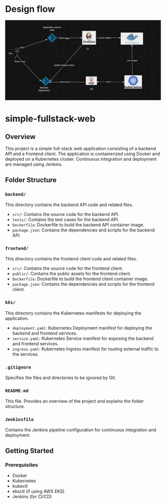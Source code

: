 # Design flow

![alt text](<Screen Shot 2024-11-18 at 16.00.47.png>)

# simple-fullstack-web

## Overview

This project is a simple full-stack web application consisting of a backend API and a frontend client. The application is containerized using Docker and deployed on a Kubernetes cluster. Continuous integration and deployment are managed using Jenkins.

## Folder Structure

### `backend/`

This directory contains the backend API code and related files.

- `src/`: Contains the source code for the backend API.
- `tests/`: Contains the test cases for the backend API.
- `Dockerfile`: Dockerfile to build the backend API container image.
- `package.json`: Contains the dependencies and scripts for the backend API.

### `frontend/`

This directory contains the frontend client code and related files.

- `src/`: Contains the source code for the frontend client.
- `public/`: Contains the public assets for the frontend client.
- `Dockerfile`: Dockerfile to build the frontend client container image.
- `package.json`: Contains the dependencies and scripts for the frontend client.

### `k8s/`

This directory contains the Kubernetes manifests for deploying the application.

- `deployment.yaml`: Kubernetes Deployment manifest for deploying the backend and frontend services.
- `service.yaml`: Kubernetes Service manifest for exposing the backend and frontend services.
- `ingress.yaml`: Kubernetes Ingress manifest for routing external traffic to the services.

### `.gitignore`

Specifies the files and directories to be ignored by Git.

### `README.md`

This file. Provides an overview of the project and explains the folder structure.

### `Jenkinsfile`

Contains the Jenkins pipeline configuration for continuous integration and deployment.

## Getting Started

### Prerequisites

- Docker
- Kubernetes
- kubectl
- eksctl (if using AWS EKS)
- Jenkins (for CI/CD)
